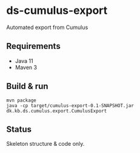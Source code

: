 # ds-cumulus-export
Automated export from Cumulus

## Requirements
* Java 11
* Maven 3

## Build & run

```
mvn package
java -cp target/cumulus-export-0.1-SNAPSHOT.jar dk.kb.ds.cumulus.export.CumulusExport
```

## Status
Skeleton structure & code only.
